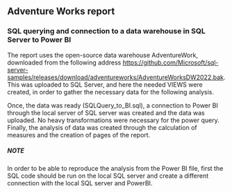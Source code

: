 ## Adventure Works report
### SQL querying and connection to a data warehouse in SQL Server to Power BI

The report uses the open-source data warehouse AdventureWork, downloaded from the following address https://github.com/Microsoft/sql-server-samples/releases/download/adventureworks/AdventureWorksDW2022.bak.
This was uploaded to SQL Server, and here the needed VIEWS were created, in order to gather the necessary data for the following analysis.

Once, the data was ready (SQLQuery_to_BI.sql), a connection to Power BI through the local server of SQL server was created and the data was uploaded.
No heavy transformations were necessary for the power query.
Finally, the analysis of data was created through the calculation of measures and the creation of pages of the report.

##### NOTE

In order to be able to reproduce the analysis from the Power BI file, first the SQL code should be run on the local SQL server and create a different connection with the local SQL server and PowerBI.
